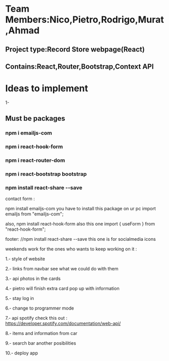# Team Members:Nico,Pietro,Rodrigo,Murat,Ahmad

## Project type:Record Store webpage(React)

## Contains:React,Router,Bootstrap,Context API

# Ideas to implement

1-

## Must be packages

### npm i emailjs-com

### npm i react-hook-form

### npm i react-router-dom

### npm i react-bootstrap bootstrap

### npm install react-share --save

contact form :

npm install emailjs-com you have to install this package on ur pc
import emailjs from "emailjs-com";

also, npm install react-hook-form also this one
import { useForm } from "react-hook-form";

footer: //npm install react-share --save this one is for socialmedia icons

weekends work for the ones who wants to keep working on it :

1.- style of website

2.- links from navbar see what we could do with them

3.- api photos in the cards

4.- pietro will finish extra card pop up with information

5.- stay log in

6.- change to programmer mode

7.- api spotify check this out : https://developer.spotify.com/documentation/web-api/

8.- items and information from car

9.- search bar another posibilities

10.- deploy app
